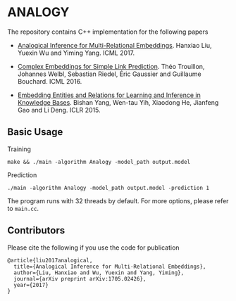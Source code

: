 # ANALOGY
The repository contains C++ implementation for the following papers

* [Analogical Inference for Multi-Relational Embeddings](https://arxiv.org/abs/1705.02426). Hanxiao Liu, Yuexin Wu and Yiming Yang. ICML 2017.

* [Complex Embeddings for Simple Link Prediction](http://proceedings.mlr.press/v48/trouillon16.pdf). Théo Trouillon, Johannes Welbl, Sebastian Riedel, Éric Gaussier and Guillaume Bouchard. ICML 2016.

* [Embedding Entities and Relations for Learning and Inference in Knowledge Bases](https://www.microsoft.com/en-us/research/wp-content/uploads/2016/02/ICLR2015_updated.pdf). Bishan Yang, Wen-tau Yih, Xiaodong He, Jianfeng Gao and Li Deng. ICLR 2015.

## Basic Usage
Training
```
make && ./main -algorithm Analogy -model_path output.model
```
Prediction
```
./main -algorithm Analogy -model_path output.model -prediction 1
```
The program runs with 32 threads by default. For more options, please refer to `main.cc`.
## Contributors
Please cite the following if you use the code for publication
```
@article{liu2017analogical,
  title={Analogical Inference for Multi-Relational Embeddings},
  author={Liu, Hanxiao and Wu, Yuexin and Yang, Yiming},
  journal={arXiv preprint arXiv:1705.02426},
  year={2017}
}
```
